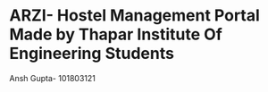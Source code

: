 # ARZI- Hostel Management Portal Made by Thapar Institute Of Engineering Students

Ansh Gupta- 101803121
